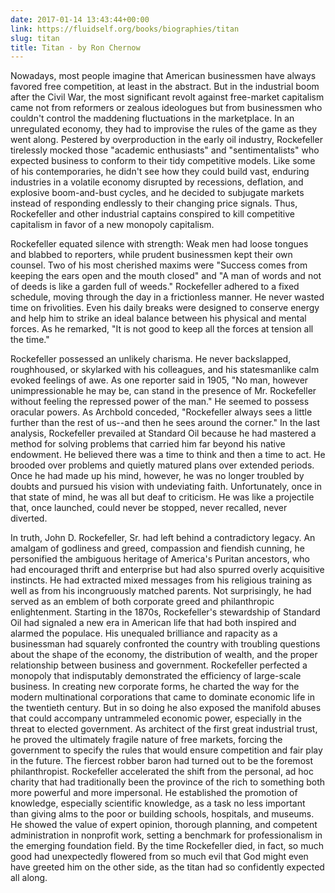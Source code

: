 ```yaml
---
date: 2017-01-14 13:43:44+00:00
link: https://fluidself.org/books/biographies/titan
slug: titan
title: Titan - by Ron Chernow
---
```


Nowadays, most people imagine that American businessmen have always favored free competition, at least in the abstract. But in the industrial boom after the Civil War, the most significant revolt against free-market capitalism came not from reformers or zealous ideologues but from businessmen who couldn't control the maddening fluctuations in the marketplace. In an unregulated economy, they had to improvise the rules of the game as they went along. Pestered by overproduction in the early oil industry, Rockefeller tirelessly mocked those "academic enthusiasts" and "sentimentalists" who expected business to conform to their tidy competitive models. Like some of his contemporaries, he didn't see how they could build vast, enduring industries in a volatile economy disrupted by recessions, deflation, and explosive boom-and-bust cycles, and he decided to subjugate markets instead of responding endlessly to their changing price signals. Thus, Rockefeller and other industrial captains conspired to kill competitive capitalism in favor of a new monopoly capitalism.

Rockefeller equated silence with strength: Weak men had loose tongues and blabbed to reporters, while prudent businessmen kept their own counsel. Two of his most cherished maxims were "Success comes from keeping the ears open and the mouth closed" and "A man of words and not of deeds is like a garden full of weeds."
Rockefeller adhered to a fixed schedule, moving through the day in a frictionless manner. He never wasted time on frivolities. Even his daily breaks were designed to conserve energy and help him to strike an ideal balance between his physical and mental forces. As he remarked, "It is not good to keep all the forces at tension all the time."

Rockefeller possessed an unlikely charisma. He never backslapped, roughhoused, or skylarked with his colleagues, and his statesmanlike calm evoked feelings of awe. As one reporter said in 1905, "No man, however unimpressionable he may be, can stand in the presence of Mr. Rockefeller without feeling the repressed power of the man." He seemed to possess oracular powers. As Archbold conceded, "Rockefeller always sees a little further than the rest of us--and then he sees around the corner."
In the last analysis, Rockefeller prevailed at Standard Oil because he had mastered a method for solving problems that carried him far beyond his native endowment. He believed there was a time to think and then a time to act. He brooded over problems and quietly matured plans over extended periods. Once he had made up his mind, however, he was no longer troubled by doubts and pursued his vision with undeviating faith. Unfortunately, once in that state of mind, he was all but deaf to criticism. He was like a projectile that, once launched, could never be stopped, never recalled, never diverted.

In truth, John D. Rockefeller, Sr. had left behind a contradictory legacy. An amalgam of godliness and greed, compassion and fiendish cunning, he personified the ambiguous heritage of America's Puritan ancestors, who had encouraged thrift and enterprise but had also spurred overly acquisitive instincts. He had extracted mixed messages from his religious training as well as from his incongruously matched parents. Not surprisingly, he had served as an emblem of both corporate greed and philanthropic enlightenment.
Starting in the 1870s, Rockefeller's stewardship of Standard Oil had signaled a new era in American life that had both inspired and alarmed the populace. His unequaled brilliance and rapacity as a businessman had squarely confronted the country with troubling questions about the shape of the economy, the distribution of wealth, and the proper relationship between business and government. Rockefeller perfected a monopoly that indisputably demonstrated the efficiency of large-scale business. In creating new corporate forms, he charted the way for the modern multinational corporations that came to dominate economic life in the twentieth century. But in so doing he also exposed the manifold abuses that could accompany untrammeled economic power, especially in the threat to elected government. As architect of the first great industrial trust, he proved the ultimately fragile nature of free markets, forcing the government to specify the rules that would ensure competition and fair play in the future.
The fiercest robber baron had turned out to be the foremost philanthropist. Rockefeller accelerated the shift from the personal, ad hoc charity that had traditionally been the province of the rich to something both more powerful and more impersonal. He established the promotion of knowledge, especially scientific knowledge, as a task no less important than giving alms to the poor or building schools, hospitals, and museums. He showed the value of expert opinion, thorough planning, and competent administration in nonprofit work, setting a benchmark for professionalism in the emerging foundation field. By the time Rockefeller died, in fact, so much good had unexpectedly flowered from so much evil that God might even have greeted him on the other side, as the titan had so confidently expected all along.
